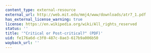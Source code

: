 ```yaml
---
content_type: external-resource
external_url: http://web.mit.edu/mmj4/www/downloads/atr7_1.pdf
has_external_license_warning: true
license: https://en.wikipedia.org/wiki/All_rights_reserved
status: ''
title: '"Critical or Post-critical?" (PDF)'
uid: fe176a6d-c3f0-487c-8ae3-617b9a006b50
wayback_url: ''
---
```

